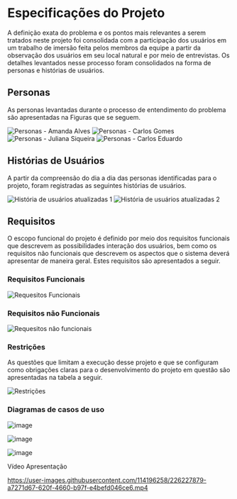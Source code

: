 # Especificações do Projeto


A definição exata do problema e os pontos mais relevantes a serem tratados neste projeto foi consolidada com a participação dos usuários em um trabalho de imersão feita pelos membros da equipe a partir da observação dos usuários em seu local natural e por meio de entrevistas. Os detalhes levantados nesse processo foram consolidados na forma de personas e histórias de usuários.

## Personas

As personas levantadas durante o processo de entendimento do problema são apresentadas na Figuras que se seguem.

![Personas - Amanda Alves](https://user-images.githubusercontent.com/114196258/229258489-ae4a6b4e-6d47-4479-ac72-b6c39c47df58.png)
![Personas - Carlos Gomes](https://user-images.githubusercontent.com/114196258/229258495-02a7ffb6-e132-4c79-8231-a4553acc662e.png)
![Personas - Juliana Siqueira](https://user-images.githubusercontent.com/114196258/229258503-ea974849-b2de-4af6-ba17-3b6abd8b4fab.png)
![Personas - Carlos Eduardo](https://user-images.githubusercontent.com/114196258/229258511-e93a0f8c-86b8-456e-8e40-9fb9a9eefc5e.png)

## Histórias de Usuários

A partir da compreensão do dia a dia das personas identificadas para o projeto, foram registradas as seguintes histórias de usuários.

![História de usuários atualizadas 1](https://user-images.githubusercontent.com/114196258/229258529-12fe29bb-5dca-4cd9-b683-74a96efa9dd5.png)
![História de usuários atualizadas 2](https://user-images.githubusercontent.com/114196258/229258533-04ef35ab-89a1-4b84-bcc8-88995bac52cc.png)


## Requisitos

O escopo funcional do projeto é definido por meio dos requisitos funcionais que descrevem as possibilidades interação dos usuários, bem como os requisitos não funcionais que descrevem os aspectos que o sistema deverá apresentar de maneira geral. Estes requisitos são apresentados a seguir.

### Requisitos Funcionais

![Requesitos Funcionais](https://user-images.githubusercontent.com/114196258/229258544-c867a37a-3997-431b-92c4-b47911e0b387.png)

### Requisitos não Funcionais

![Requesitos não funcionais](https://user-images.githubusercontent.com/114196258/229258571-df6ba787-72e0-4e72-8d6b-2e2c524c64c2.png)

### Restrições

As questões que limitam a execução desse projeto e que se configuram como obrigações claras para o desenvolvimento do projeto em questão são apresentadas na tabela a seguir.

![Restrições](https://user-images.githubusercontent.com/114196258/229258590-d8566534-b890-4bd9-98cb-c4a0ed461167.png)

### Diagramas de casos de uso

![image](https://user-images.githubusercontent.com/114961595/228921623-f5db525b-06bc-4f7d-9fad-a1263c798a84.png)

![image](https://user-images.githubusercontent.com/114961595/228921807-776d845f-661f-42aa-b038-3c140afa88a0.png)

![image](https://user-images.githubusercontent.com/114961595/228921903-9b12eeef-ff5b-442b-8086-dbc14899dea1.png)


Vídeo Apresentação

https://user-images.githubusercontent.com/114196258/226227879-a7271d67-620f-4660-b97f-e4befd046ce6.mp4



